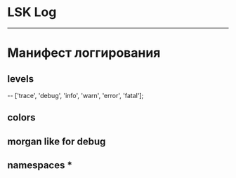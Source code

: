 # LSK Log


---------


# Манифест логгирования


## levels 
-- ['trace', 'debug', 'info', 'warn', 'error', 'fatal'];

## colors


## morgan like for debug


## namespaces *